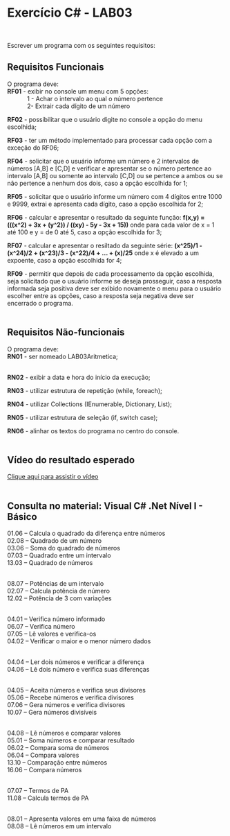 <h1>Exercício C# - LAB03</h1>
</a><br/>

Escrever um programa com os seguintes requisitos:

<h2>Requisitos Funcionais</h2>
O programa deve:
<br/><b>RF01</b> - exibir no console um menu com 5 opções:<br>
&nbsp;&emsp;&emsp;&emsp;1 - Achar o intervalo ao qual o número pertence<br/>
&nbsp;&emsp;&emsp;&emsp;2-  Extrair cada dígito de um número<br/>

<b>RF02</b> - possibilitar que o usuário digite no console a opção do menu escolhida;

<b>RF03</b> - ter um método implementado para processar cada opção com a exceção do RF06;

<b>RF04</b> - solicitar que o usuário informe um número e 2 intervalos de números [A,B] e [C,D] e verificar e apresentar se o número pertence ao intervalo [A,B] ou somente ao intervalo [C,D] ou se pertence a ambos ou se não pertence a nenhum dos dois, caso a opção escolhida for 1;

<b>RF05</b> - solicitar que o usuário informe um número com 4 dígitos entre 1000 e 9999, extrai e apresenta cada dígito, caso a opção escolhida for 2;

<b>RF06</b> - calcular e apresentar o resultado da seguinte função: <b>f(x,y) = (((x^2) + 3x + (y^2)) / ((xy) - 5y - 3x + 15))</b> onde para cada valor de x = 1 até 100 e y = de 0 até 5, caso a opção escolhida for 3;

<b>RF07</b> - calcular e apresentar o resiltado da seguinte série: <b>(x^25)/1 - (x^24)/2 + (x^23)/3 - (x^22)/4 + ... + (x)/25</b> onde x é elevado a um expoente, caso a opção escolhida for 4;



<b>RF09</b> - permitir que depois de cada processamento da opção escolhida, seja solicitado que o usuário informe se deseja prosseguir, caso a resposta informada seja positiva deve ser exibido novamente o menu para o usuário escolher entre as opções, caso a resposta seja negativa deve ser encerrado o programa.   
<br/>

<h2>Requisitos Não-funcionais</h2>
O programa deve:
<br/><b>RN01</b> - ser nomeado LAB03Aritmetica;<br/><br/>

<b>RN02</b> - exibir a data e hora do início da execução;

<b>RN03</b> - utilizar estrutura de repetição (while, foreach);

<b>RN04</b> - utilizar Collections (IEnumerable, Dictionary, List);

<b>RN05</b> - utilizar estrutura de seleção (if, switch case);

<b>RN06</b> - alinhar os textos do programa no centro do console.
<br/><br/>

<h2>Vídeo do resultado esperado</h2>
<a href="https://www.w3schools.com/" target="_blank">Clique aqui para assistir o vídeo</a>
<br/><br/>

<h2>Consulta no material: Visual C# .Net Nível I - Básico</h2>
01.06 – Calcula o quadrado da diferença entre números<br/>
02.08 – Quadrado de um número<br/>
03.06 – Soma do quadrado de números<br/>
07.03 – Quadrado entre um intervalo<br/>
13.03 – Quadrado de números<br/><br/>

08.07 – Potências de um intervalo<br/>
02.07 – Calcula potência de número<br/>
12.02 – Potência de 3 com variações<br/><br/>

04.01 – Verifica número informado<br/>
06.07 – Verifica número<br/>
07.05 – Lê valores e verifica-os<br/>
04.02 – Verificar o maior e o menor número dados<br/><br/>

04.04 – Ler dois números e verificar a diferença<br/>
04.06 – Lê dois número e verifica suas diferenças<br/><br/>

04.05 – Aceita números e verifica seus divisores<br/>
05.06 – Recebe números e verifica divisores<br/>
07.06 – Gera números e verifica divisores<br/>
10.07 – Gera números divisíveis<br/><br/>

04.08 – Lê números e comparar valores<br/>
05.01 – Soma números e comparar resultado<br/>
06.02 – Compara soma de números<br/>
06.04 – Compara valores<br/>
13.10 – Comparação entre números<br/>
16.06 – Compara números<br/><br/>

07.07 – Termos de PA<br/>
11.08 – Calcula termos de PA<br/><br/>

08.01 – Apresenta valores em uma faixa de números<br/>
08.08 – Lê números em um intervalo
